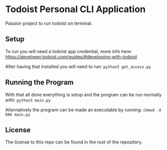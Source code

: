 # Todoist Personal CLI Application

Passion project to run todoist on terminal.

## Setup
To run you will need a todoist app credential, more info here:
https://developer.todoist.com/guides/#developing-with-todoist

After having that installed you will need to run: `python3 get_access.py`

## Running the Program
With that all done everything is setup and the program can be run normally with:
`python3 main.py`

Alternatively the program can be made an executable by running:
`chmod -X 666 main.py`

## License
The license to this repo can be found in the root of the repository.
